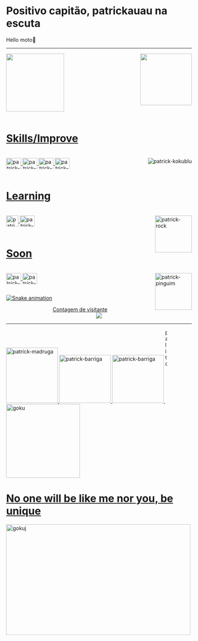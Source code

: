 # Positivo capitão, patrickauau na escuta
Hello moto👋
<hr>
<head>
<link rel="stylesheet" href="style.css">
</head>
<div>
<a href="https://github.com/patrickauau">
<img height="157cm" src="https://github-readme-stats.vercel.app/api?username=patrickauau&show_icons=true&theme=outrun&include_all_comits=true&count_private=true"/>
<img align="right" height="140cm" src="https://github-readme-stats.vercel.app/api/top-langs/?username=patrickauau&layout=compact&langs_count=16&theme=outrun" />
  </div>
  <br> <h1>Skills/Improve </h1>
<div style="display: inline_block"><br>
<img align="center" alt="patrick-PS" height="30" width="40" src="https://cdn.jsdelivr.net/gh/devicons/devicon/icons/photoshop/photoshop-line.svg"/>
<img align="right" alt="patrick-kokublu" src="https://media.discordapp.net/attachments/482200446958567425/562821472167657493/gif.gif"/>
<img align="center" alt="patrick-HTML" height="30" width="40" src="https://cdn.jsdelivr.net/gh/devicons/devicon/icons/html5/html5-original.svg"/>
<img align="center" alt="patrick-CSS" height="30" width="40" src="https://cdn.jsdelivr.net/gh/devicons/devicon/icons/css3/css3-original.svg"/>
<img align="center" alt="patrick-JavaScript" height="30" width="40" src="https://cdn.jsdelivr.net/gh/devicons/devicon/icons/javascript/javascript-original.svg"/>
</div>
 <br> <h1> Learning </h1>
<div style="display: inline_block"><br>
<img align="center" alt="patrick-GML" height="30" width="33" src="https://jgonfer.com/blog/wp-content/uploads/2017/03/GameMaker-Studio-2-Logo-Full.png"/>
<img align="center" alt="patrick-Lua" height="30" width="40" src="https://cdn.jsdelivr.net/gh/devicons/devicon/icons/lua/lua-original.svg"/>
<img align="right" alt="patrick-rock" height="100" width="100" src="https://media.discordapp.net/attachments/779843392870940716/889344568464670750/the_rock_sus.gif"/>
  </div>
<br> <h1> Soon </h1>
<div style="display: inline_block"><br> 
<img align="center" alt="patrick-Java" height="30" width="40" src="https://cdn.jsdelivr.net/gh/devicons/devicon/icons/java/java-original.svg"/>
<img align="center" alt="patrick-Python" height="30" width="40" src="https://cdn.jsdelivr.net/gh/devicons/devicon/icons/python/python-original.svg"/>
<img align="right" alt="patrick-pinguim" height="100" width="100" src="https://media.discordapp.net/attachments/818311885367410698/941393609306038292/aaaa-deu-moleevapo.gif"/>

##
  </div>

![Snake animation](https://github.com/patrickauau/patrickauau/blob/output/github-contribution-grid-snake.svg)
  <p align="center"> 
  Contagem de visitante<br>
  <img src="https://profile-counter.glitch.me/patrickauau/count.svg" />
  
<div>
  <hr>
  <img alt="patrick-madruga" height="150" width="140" id="madruga" src="[https://cdn.discordapp.com/attachments/779843392870940716/1062202845002215454/Screenshot_1-removebg-preview.png](https://cdn.discordapp.com/attachments/779843392870940716/1062202845002215454/Screenshot_1-removebg-preview.png?ex=6655f03d&is=66549ebd&hm=4d7c962fdac867887a84285146081edcd14f9e2703585b3d6f8a886a0046671d&)"/> 
  <img alt="patrick-barriga" height="130" width="140" id="vs" src="https://cdn.discordapp.com/attachments/779843392870940716/1062204296118145144/VERSUS.png"/> 
  <img alt="patrick-barriga" height="130" width="140" id="barriga" src="https://cdn.discordapp.com/attachments/779843392870940716/1062202864170188852/barriga.png"/> 
  <img alt="palito" height="200" width="5" src="https://cdn.discordapp.com/attachments/762368041513779230/1062212737129795654/Screenshot_15.png"/>
  <img alt="goku" height="200" width="200" src="https://cdn.discordapp.com/attachments/762368041513779230/1062212207435337839/goku-super-saiyan.gif"/>
  
  # No one will be like me nor you, be unique
  <img alt="gokuj" align="center" height="300" width="500" src="https://cdn.discordapp.com/attachments/762368041513779230/1062214133161934918/ok-okay.gif"/>
  </div>
